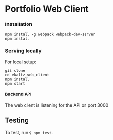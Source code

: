 # Portfolio Web Client

### Installation
```
npm install -g webpack webpack-dev-server
npm install
```

### Serving locally
For local setup:
```
git clone
cd ekaltz-web_client
npm install
npm start
```

#### Backend API
The web client is listening for the API on port 3000

## Testing
To test, run `$ npm test`.
